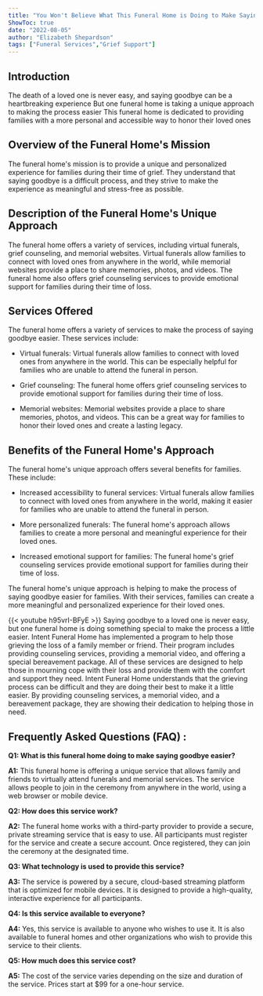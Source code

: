 ```yaml
---
title: "You Won't Believe What This Funeral Home is Doing to Make Saying Goodbye Easier!"
ShowToc: true 
date: "2022-08-05"
author: "Elizabeth Shepardson" 
tags: ["Funeral Services","Grief Support"]
---
```

## Introduction

The death of a loved one is never easy, and saying goodbye can be a heartbreaking experience But one funeral home is taking a unique approach to making the process easier This funeral home is dedicated to providing families with a more personal and accessible way to honor their loved ones 

## Overview of the Funeral Home's Mission

The funeral home's mission is to provide a unique and personalized experience for families during their time of grief. They understand that saying goodbye is a difficult process, and they strive to make the experience as meaningful and stress-free as possible. 

## Description of the Funeral Home's Unique Approach

The funeral home offers a variety of services, including virtual funerals, grief counseling, and memorial websites. Virtual funerals allow families to connect with loved ones from anywhere in the world, while memorial websites provide a place to share memories, photos, and videos. The funeral home also offers grief counseling services to provide emotional support for families during their time of loss. 

## Services Offered

The funeral home offers a variety of services to make the process of saying goodbye easier. These services include: 

* Virtual funerals: Virtual funerals allow families to connect with loved ones from anywhere in the world. This can be especially helpful for families who are unable to attend the funeral in person. 

* Grief counseling: The funeral home offers grief counseling services to provide emotional support for families during their time of loss. 

* Memorial websites: Memorial websites provide a place to share memories, photos, and videos. This can be a great way for families to honor their loved ones and create a lasting legacy. 

## Benefits of the Funeral Home's Approach

The funeral home's unique approach offers several benefits for families. These include: 

* Increased accessibility to funeral services: Virtual funerals allow families to connect with loved ones from anywhere in the world, making it easier for families who are unable to attend the funeral in person. 

* More personalized funerals: The funeral home's approach allows families to create a more personal and meaningful experience for their loved ones. 

* Increased emotional support for families: The funeral home's grief counseling services provide emotional support for families during their time of loss. 

The funeral home's unique approach is helping to make the process of saying goodbye easier for families. With their services, families can create a more meaningful and personalized experience for their loved ones.

{{< youtube h95vrI-BFyE >}} 
Saying goodbye to a loved one is never easy, but one funeral home is doing something special to make the process a little easier. Intent Funeral Home has implemented a program to help those grieving the loss of a family member or friend. Their program includes providing counseling services, providing a memorial video, and offering a special bereavement package. All of these services are designed to help those in mourning cope with their loss and provide them with the comfort and support they need. Intent Funeral Home understands that the grieving process can be difficult and they are doing their best to make it a little easier. By providing counseling services, a memorial video, and a bereavement package, they are showing their dedication to helping those in need.

## Frequently Asked Questions (FAQ) :
**Q1: What is this funeral home doing to make saying goodbye easier?**

**A1:** This funeral home is offering a unique service that allows family and friends to virtually attend funerals and memorial services. The service allows people to join in the ceremony from anywhere in the world, using a web browser or mobile device.

**Q2: How does this service work?**

**A2:** The funeral home works with a third-party provider to provide a secure, private streaming service that is easy to use. All participants must register for the service and create a secure account. Once registered, they can join the ceremony at the designated time.

**Q3: What technology is used to provide this service?**

**A3:** The service is powered by a secure, cloud-based streaming platform that is optimized for mobile devices. It is designed to provide a high-quality, interactive experience for all participants.

**Q4: Is this service available to everyone?**

**A4:** Yes, this service is available to anyone who wishes to use it. It is also available to funeral homes and other organizations who wish to provide this service to their clients.

**Q5: How much does this service cost?**

**A5:** The cost of the service varies depending on the size and duration of the service. Prices start at $99 for a one-hour service.



